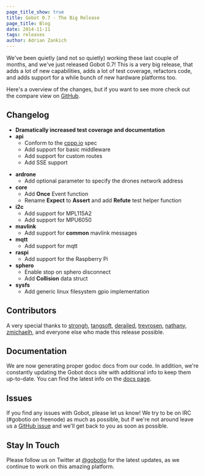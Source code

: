 ```yaml
---
page_title_show: true
title: Gobot 0.7 - The Big Release
page_title: Blog
date: 2014-11-11
tags: releases
author: Adrian Zankich
---
```


We've been quietly (and not so quietly) working these last couple of months, and we've just released Gobot 0.7! This is a very big release, that adds a lot of new capabilities, adds a lot of test coverage, refactors code, and adds support for a while bunch of new hardware platforms too.

Here's a overview of the changes, but if you want to see more check out the compare view on [GitHub](https://github.com/hybridgroup/gobot/compare/0.6.3...0.7).

## Changelog  

* **Dramatically increased test coverage and documentation**
* **api**
  - Conform to the [cppp.io](https://github.com/hybridgroup/cppp-io) spec
  - Add support for basic middleware
  - Add support for custom routes
  - Add SSE support
- **ardrone**
  - Add optional parameter to specify the drones network address
- **core**
  - Add **Once** Event function
  - Rename **Expect** to **Assert** and add **Refute** test helper function
- **i2c**
  - Add support for MPL115A2
  - Add support for MPU6050
- **mavlink**
  - Add support for **common** mavlink messages
- **mqtt**
  - Add support for mqtt
- **raspi**
  - Add support for the Raspberry Pi
- **sphero**
  - Enable stop on sphero disconnect
  - Add **Collision** data struct  
- **sysfs**
  - Add generic linux filesystem gpio implementation

## Contributors  

A very special thanks to [strongh](https://github.com/strongh), [tangsoft](https://github.com/tangsoft), [derailed](https://github.com/derailed), [trevrosen](https://github.com/trevrosen), [nathany](https://github.com/nathany), [zmichaelh](https://github.com/nzmichaelh), and everyone else who made this release possible. 

## Documentation

We are now generating proper godoc docs from our code. In addition, we're constantly updating the Gobot docs site with additional info to keep them up-to-date. You can find the latest info on the [docs page](http://gobot.io/documentation/).

## Issues

If you find any issues with Gobot, please let us know! We try to be on IRC (#gobotio on freenode) as much as possible, but if we're not around leave us a [GitHub issue](https://github.com/hybridgroup/gobot/issues) and we'll get back to you as soon as possible.

## Stay In Touch

Please follow us on Twitter at [@gobotio](http://twitter.com/gobotio) for the latest updates, as we continue to work on this amazing platform.
